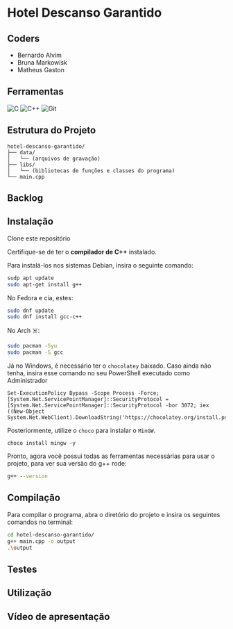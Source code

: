 # Hotel Descanso Garantido

## Coders
- Bernardo Alvim
- Bruna Markowisk
- Matheus Gaston

## Ferramentas

![C](https://img.shields.io/badge/c-%2300599C.svg?style=for-the-badge&logo=c&logoColor=white)
![C++](https://img.shields.io/badge/c++-%2300599C.svg?style=for-the-badge&logo=c%2B%2B&logoColor=white)
![Git](https://img.shields.io/badge/git-%23F05033.svg?style=for-the-badge&logo=git&logoColor=white)


## Estrutura do Projeto

```plaintext
hotel-descanso-garantido/
├── data/
│   └── (arquivos de gravação)
├── libs/
│   └── (bibliotecas de funções e classes do programa)
└── main.cpp 
```

## Backlog

## Instalação

Clone este repositório

Certifique-se de ter o **compilador de C++** instalado.

Para instalá-los nos sistemas Debian, insira o seguinte comando:  
```bash
sudp apt update
sudo apt-get install g++
```
No Fedora e cia, estes:
```bash
sudo dnf update
sudo dnf install gcc-c++
```
No Arch ☠️:
```bash
sudo pacman -Syu
sudo pacman -S gcc
```
Já no Windows, é necessário ter o `chocolatey` baixado.
Caso ainda não tenha, insira esse comando no seu PowerShell executado como Administrador
```pwsh
Set-ExecutionPolicy Bypass -Scope Process -Force; [System.Net.ServicePointManager]::SecurityProtocol = [System.Net.ServicePointManager]::SecurityProtocol -bor 3072; iex ((New-Object System.Net.WebClient).DownloadString('https://chocolatey.org/install.ps1'))
```
Posteriormente, utilize o `choco` para instalar o `MinGW`.
```pwsh
choco install mingw -y
```
Pronto, agora você possui todas as ferramentas necessárias para usar o projeto, para ver sua versão do g++ rode:
```cmd
g++ --version
```
## Compilação

Para compilar o programa, abra o diretório do projeto e insira os seguintes comandos no terminal:
```sh
cd hotel-descanso-garantido/
g++ main.cpp -o output
.\output
```

## Testes

## Utilização

## Vídeo de apresentação
